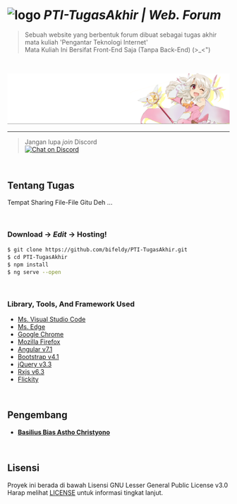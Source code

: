 # ![logo](src/favicon.ico) *PTI-TugasAkhir | Web. Forum*

> Sebuah website yang berbentuk forum dibuat sebagai tugas akhir mata kuliah 'Pengantar Teknologi Internet' <br />
> Mata Kuliah Ini Bersifat Front-End Saja (Tanpa Back-End) (>_<")

<br />

![](src/assets/img/banner-logo/banner-logo-atas.png)

----

> Jangan lupa *join* Discord <br />
[![Chat on Discord](https://discordapp.com/api/guilds/342220398022098944/widget.png "Chat on Discord")](https://discord.gg/xGWdExk)

<br />

## Tentang Tugas

Tempat Sharing File-File Gitu Deh ...

<br />

### Download -> *Edit* -> Hosting!

```sh
$ git clone https://github.com/bifeldy/PTI-TugasAkhir.git
$ cd PTI-TugasAkhir
$ npm install
$ ng serve --open
```

<br />

### Library, Tools, And Framework Used

* [Ms. Visual Studio Code](https://visualstudio.microsoft.com/downloads)
* [Ms. Edge](https://www.microsoft.com/en-us/download/details.aspx?id=48126)
* [Google Chrome](https://www.google.com/chrome)
* [Mozilla Firefox](https://www.mozilla.org/en-US/firefox/download)
* [Angular v7.1](https://angular.io/guide/quickstart)
* [Bootstrap v4.1](https://getbootstrap.com/docs/4.1/getting-started/download)
* [jQuery v3.3](https://jquery.com/download)
* [Rxjs v6.3](https://rxjs-dev.firebaseapp.com/guide/installation)
* [Flickity](https://flickity.metafizzy.co)

<br />

## Pengembang

* [**Basilius Bias Astho Christyono**](https://www.FaceBook.com/Bifeldy)

<br />

## Lisensi

Proyek ini berada di bawah Lisensi GNU Lesser General Public License v3.0 <br />
Harap melihat [LICENSE](LICENSE) untuk informasi tingkat lanjut.